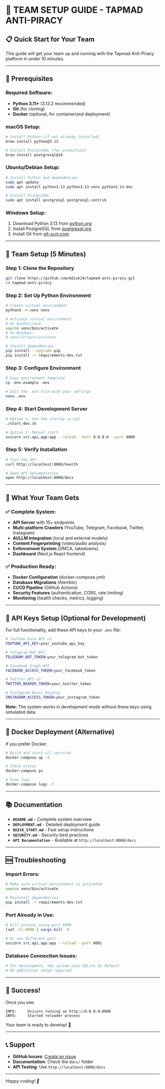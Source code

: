 # 🚀 **TEAM SETUP GUIDE - TAPMAD ANTI-PIRACY**

## 📋 **Quick Start for Your Team**

This guide will get your team up and running with the Tapmad Anti-Piracy platform in under 10 minutes.

---

## 🔧 **Prerequisites**

### **Required Software:**
- **Python 3.11+** (3.13.2 recommended)
- **Git** (for cloning)
- **Docker** (optional, for containerized deployment)

### **macOS Setup:**
```bash
# Install Python (if not already installed)
brew install python@3.13

# Install PostgreSQL (for production)
brew install postgresql@14
```

### **Ubuntu/Debian Setup:**
```bash
# Install Python and dependencies
sudo apt update
sudo apt install python3.13 python3.13-venv python3.13-dev

# Install PostgreSQL
sudo apt install postgresql postgresql-contrib
```

### **Windows Setup:**
1. Download Python 3.13 from [python.org](https://python.org)
2. Install PostgreSQL from [postgresql.org](https://postgresql.org)
3. Install Git from [git-scm.com](https://git-scm.com)

---

## 🚀 **Team Setup (5 Minutes)**

### **Step 1: Clone the Repository**
```bash
git clone https://github.com/Adiuk24/tapmad-anti-piracy.git
cd tapmad-anti-piracy
```

### **Step 2: Set Up Python Environment**
```bash
# Create virtual environment
python3 -m venv venv

# Activate virtual environment
# On macOS/Linux:
source venv/bin/activate
# On Windows:
# venv\Scripts\activate

# Install dependencies
pip install --upgrade pip
pip install -r requirements-dev.txt
```

### **Step 3: Configure Environment**
```bash
# Copy environment template
cp .env.example .env

# Edit the .env file with your settings
nano .env
```

### **Step 4: Start Development Server**
```bash
# Option 1: Use the startup script
./start_dev.sh

# Option 2: Manual start
uvicorn src.api.app:app --reload --host 0.0.0.0 --port 8000
```

### **Step 5: Verify Installation**
```bash
# Test the API
curl http://localhost:8000/health

# Open API documentation
open http://localhost:8000/docs
```

---

## 🎯 **What Your Team Gets**

### **✅ Complete System:**
- **API Server** with 15+ endpoints
- **Multi-platform Crawlers** (YouTube, Telegram, Facebook, Twitter, Instagram)
- **AI/LLM Integration** (local and external models)
- **Content Fingerprinting** (video/audio analysis)
- **Enforcement System** (DMCA, takedowns)
- **Dashboard** (Next.js React frontend)

### **✅ Production Ready:**
- **Docker Configuration** (docker-compose.yml)
- **Database Migrations** (Alembic)
- **CI/CD Pipeline** (GitHub Actions)
- **Security Features** (authentication, CORS, rate limiting)
- **Monitoring** (health checks, metrics, logging)

---

## 🔑 **API Keys Setup (Optional for Development)**

For full functionality, add these API keys to your `.env` file:

```bash
# YouTube Data API v3
YOUTUBE_API_KEY=your_youtube_api_key

# Telegram Bot API
TELEGRAM_BOT_TOKEN=your_telegram_bot_token

# Facebook Graph API
FACEBOOK_ACCESS_TOKEN=your_facebook_token

# Twitter API v2
TWITTER_BEARER_TOKEN=your_twitter_token

# Instagram Basic Display
INSTAGRAM_ACCESS_TOKEN=your_instagram_token
```

**Note:** The system works in development mode without these keys using simulated data.

---

## 🐳 **Docker Deployment (Alternative)**

If you prefer Docker:

```bash
# Build and start all services
docker-compose up -d

# Check status
docker-compose ps

# View logs
docker-compose logs -f
```

---

## 📚 **Documentation**

- **`README.md`** - Complete system overview
- **`DEPLOYMENT.md`** - Detailed deployment guide
- **`QUICK_START.md`** - Fast setup instructions
- **`SECURITY.md`** - Security best practices
- **`API Documentation`** - Available at `http://localhost:8000/docs`

---

## 🆘 **Troubleshooting**

### **Import Errors:**
```bash
# Make sure virtual environment is activated
source venv/bin/activate

# Reinstall dependencies
pip install -r requirements-dev.txt
```

### **Port Already in Use:**
```bash
# Kill process using port 8000
lsof -ti:8000 | xargs kill -9

# Or use different port
uvicorn src.api.app:app --reload --port 8001
```

### **Database Connection Issues:**
```bash
# For development, the system uses SQLite by default
# No additional setup required
```

---

## 🎉 **Success!**

Once you see:
```
INFO:     Uvicorn running on http://0.0.0.0:8000
INFO:     Started reloader process
```

Your team is ready to develop! 🚀

---

## 📞 **Support**

- **GitHub Issues**: [Create an issue](https://github.com/Adiuk24/tapmad-anti-piracy/issues)
- **Documentation**: Check the `docs/` folder
- **API Testing**: Use `http://localhost:8000/docs`

---

*Happy coding! 🎯*
